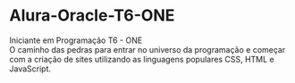 # Alura-Oracle-T6-ONE
Iniciante em Programação T6 - ONE
<br>O caminho das pedras para entrar no universo da programação e começar com a criação de sites utilizando as linguagens populares CSS, HTML e JavaScript.
